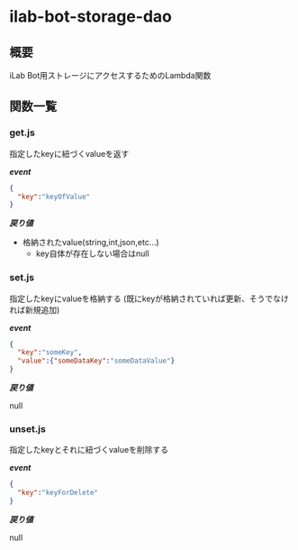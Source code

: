 # ilab-bot-storage-dao

## 概要

iLab Bot用ストレージにアクセスするためのLambda関数

## 関数一覧

### get.js

指定したkeyに紐づくvalueを返す

***event***
```json
{
  "key":"keyOfValue"
}
```
***戻り値***
* 格納されたvalue(string,int,json,etc...)
  * key自体が存在しない場合はnull

### set.js

指定したkeyにvalueを格納する
(既にkeyが格納されていれば更新、そうでなければ新規追加)

***event***
```json
{
  "key":"someKey",
  "value":{"someDataKey":"someDataValue"}
}
```

***戻り値***

null

### unset.js

指定したkeyとそれに紐づくvalueを削除する

***event***
```json
{
  "key":"keyForDelete"
}
```

***戻り値***

null
